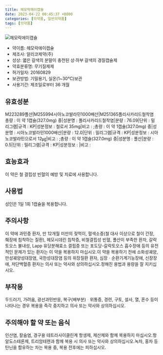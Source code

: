```yaml
---
title: 헤모락에이캡슐
date: 2023-04-22 00:45:37 +0800
categories: [의약품, 일반의약품]
tags: [의약품]
---
```

![헤모락에이캡슐](https://nedrug.mfds.go.kr/pbp/cmn/itemImageDownload/149140522283400107)

- 약이름: 헤모락에이캡슐
- 제조사: 알리코제약(주)
- 성상: 엷은 갈색의 분말이 충전된 상·하부 갈색의 경질캡슐제
- 약효분류명: 무기질제제
- 허가일자: 20160829
- 보관방법: 기밀용기, 실온(1~30℃)보관
- 사용기간: 제조일로부터 36 개월
## 유효성분
M223289폴산|M255994시아노코발라민1000배산|M251365폴리사카리드철착염
총량 : 이 약 1캡슐(327.0mg) 중|성분명 : 폴리사카리드철착염|분량 : 76.09|단위 : 밀리그램|규격 : KP|성분정보 : 철로서 35mg|비고 : ;총량 : 이 약 1캡슐(327.0mg) 중|성분명 : 시아노코발라민1000배산|분량 : 12.0|단위 : 밀리그램|규격 : KP|성분정보 : 시아노코발라민으로서 12㎍|비고 : ;총량 : 이 약 1캡슐(327.0mg) 중|성분명 : 폴산|분량 : 0.5|단위 : 밀리그램|규격 : KP|성분정보 : |비고 :
## 효능효과
이 약은 철 결핍성 빈혈의 예방 및 치료에 사용합니다.
## 사용법
성인은 1일 1회 1캡슐을 복용합니다.
## 주의사항
이 약에 과민증 환자, 만 12개월 미만의 젖먹이, 혈색소증(철 대사 이상으로 철이 간장, 췌장에 침착하는 질환), 헤모시데린 침착증, 비철결핍성 빈혈, 폴산이 부족한 환자, 갈락토오스 불내성, Lapp 유당분해효소 결핍증 또는 포도당-갈락토오스 흡수장애 등의 유전적인 문제가 있는 환자는 이 약을 복용하지 마십시오.이 약을 복용하기 전에 소화성궤양, 만성궤양성대장염, 국한성대장염 등의 위장질환 환자, 심장ㆍ순환기계기능장애, 신장장애, 저단백혈증 환자는 의사 또는 약사와 상의하십시오.정해진 용법과 용량을 잘 지키십시오.
## 부작용
두드러기, 가려움, 광선과민반응, 복구(배부분)ᆞ위통증, 경련, 구토, 설사, 열, 혼수 등이 나타나는 경우 복용을 즉각 중지하고 의사 또는 약사와 상의하십시오.
## 주의해야 할 약 또는 음식
인산염, 칼슘염, 경구용 테트라사이클린계 항생제, 제산제와 함께 복용하지 마십시오.항알도스테론제, 트리암테렌과 함께 복용 시 의사 또는 약사와 상의하십시오.녹차, 홍차 등 탄닌을 함유하는 차는 복용 중, 복용 전후에는 피하십시오.
